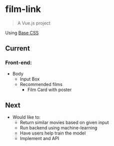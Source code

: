 # film-link

> A Vue.js project

Using [Base CSS](http://getbase.org/docs/)

## Current

### Front-end:
- Body
  - Input Box
  - Recommended films
    - Film Card with poster

## Next

- Would like to:
  - Return similar movies based on given input
  - Run backend using machine-learning
  - Have users help train the model
  - Implement and API
